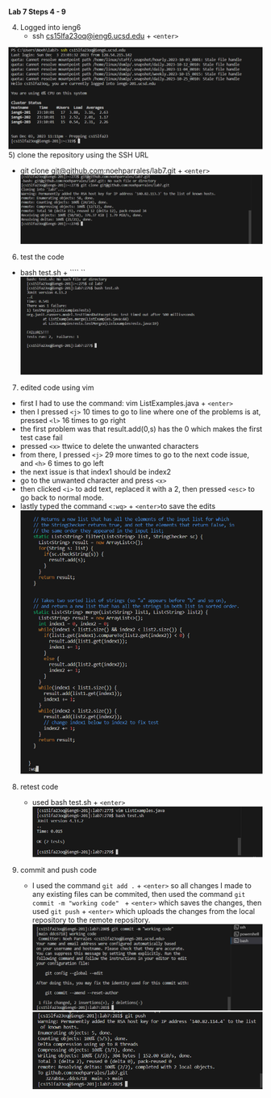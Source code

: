 __Lab 7 Steps 4 - 9__


4) Logged into ieng6
   - ssh cs15lfa23oq@ieng6.ucsd.edu + ```<enter>```

![Image](logging_in_without_password.png)
5) clone the repository using the SSH URL
  - git clone git@github.com:noehparrales/lab7.git + ```<enter>```
![Image](git_clone.png)
6) test the code
  - bash test.sh + ```<enter>` ``
![Image](failed_test.png)
7) edited code using vim
  - first I had to use the command: vim ListExamples.java + ```<enter>```
  - then I pressed ```<j>``` 10 times to go to line where one of the problems is at, pressed `<l>` 16 times to go right
  - the first problem was that result.add(0,s) has the 0 which makes the first test case fail 
  -  pressed ```<x>``` ttwice to delete the unwanted characters
  - from there, I pressed ```<j>``` 29 more times to go to the next code issue, and `<h>` 6 times to go left
  - the next issue is that index1 should be index2
  - go to the unwanted character and press ```<x>```
  - then clicked ```<i>``` to add text, replaced it with a 2, then pressed ```<esc>``` to go back to normal mode.
  - lastly typed the command ```<:wq>``` + ```<enter>```to save the edits 
![Image](editing_vim.png)

8) retest code
   - used bash test.sh + ```<enter>```
![Image](good_test.png)

9) commit and push code
    - I used the command ```git add .``` + ```<enter>``` so all changes I made to any existing files can be commited, then used the command ```git commit -m "working code" ``` + ```<enter>``` which saves the changes, then used ```git push``` + ```<enter>``` which uploads the changes from the local repository to the remote repository. 
![Image](good_commit.png)
![Image](good_push.png)
